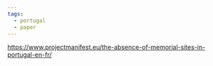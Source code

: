 ```yaml
---
tags:
  - portugal
  - paper
---
```

https://www.projectmanifest.eu/the-absence-of-memorial-sites-in-portugal-en-fr/